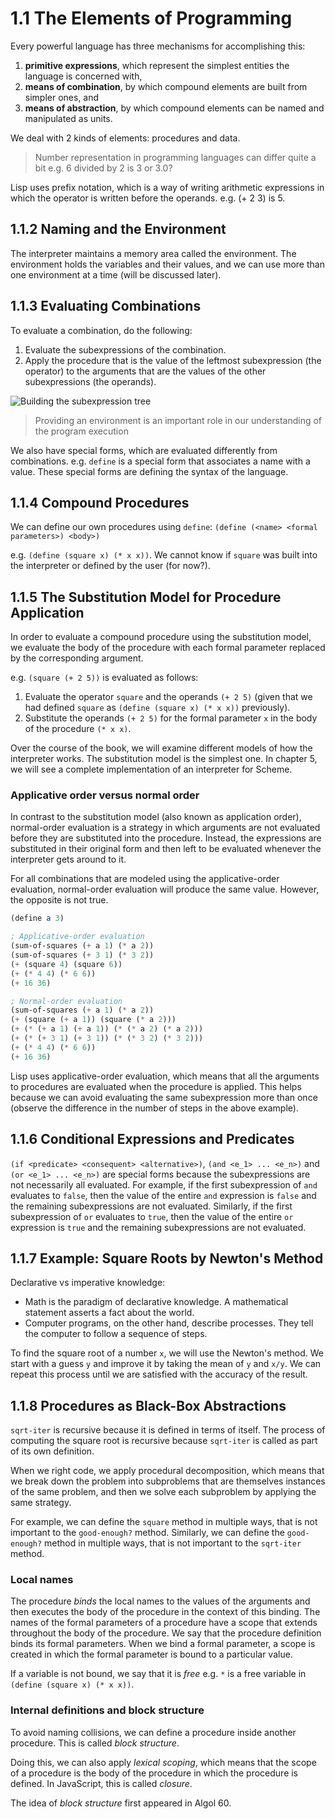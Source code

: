# 1.1 The Elements of Programming

Every powerful language has three mechanisms for accomplishing this:
1. **primitive expressions**, which represent the simplest entities the language is concerned with,
2. **means of combination**, by which compound elements are built from simpler ones, and
3. **means of abstraction**, by which compound elements can be named and manipulated as units.

We deal with 2 kinds of elements: procedures and data.

> Number representation in programming languages can differ quite a bit e.g. 6 divided by 2 is 3 or 3.0?

Lisp uses prefix notation, which is a way of writing arithmetic expressions in which the operator is written before the operands. e.g. (+ 2 3) is 5.

## 1.1.2 Naming and the Environment

The interpreter maintains a memory area called the environment. The environment holds the variables and their values, and we can use more than one environment at a time (will be discussed later).

## 1.1.3 Evaluating Combinations

To evaluate a combination, do the following:
1. Evaluate the subexpressions of the combination.
2. Apply the procedure that is the value of the leftmost subexpression (the operator) to the arguments that are the values of the other subexpressions (the operands).

![Building the subexpression tree](https://mitp-content-server.mit.edu/books/content/sectbyfn/books_pres_0/6515/sicp.zip/full-text/book/ch1-Z-G-1.gif)

> Providing an environment is an important role in our understanding of the program execution

We also have special forms, which are evaluated differently from combinations. e.g. `define` is a special form that associates a name with a value. These special forms are defining the syntax of the language.

## 1.1.4 Compound Procedures

We can define our own procedures using `define`:
`(define (<name> <formal parameters>) <body>)`

e.g. `(define (square x) (* x x))`. We cannot know if `square` was built into the interpreter or defined by the user (for now?).

## 1.1.5 The Substitution Model for Procedure Application

In order to evaluate a compound procedure using the substitution model, we evaluate the body of the procedure with each formal parameter replaced by the corresponding argument.

e.g. `(square (+ 2 5))` is evaluated as follows:
1. Evaluate the operator `square` and the operands `(+ 2 5)` (given that we had defined `square` as `(define (square x) (* x x))` previously).
2. Substitute the operands `(+ 2 5)` for the formal parameter `x` in the body of the procedure `(* x x)`.

Over the course of the book, we will examine different models of how the interpreter works. The substitution model is the simplest one. In chapter 5, we will see a complete implementation of an interpreter for Scheme.

### Applicative order versus normal order

In contrast to the substitution model (also known as application order), normal-order evaluation is a strategy in which arguments are not evaluated before they are substituted into the procedure. Instead, the expressions are substituted in their original form and then left to be evaluated whenever the interpreter gets around to it.

For all combinations that are modeled using the applicative-order evaluation, normal-order evaluation will produce the same value. However, the opposite is not true.

```scheme
(define a 3)

; Applicative-order evaluation
(sum-of-squares (+ a 1) (* a 2))
(sum-of-squares (+ 3 1) (* 3 2))
(+ (square 4) (square 6))
(+ (* 4 4) (* 6 6))
(+ 16 36)

; Normal-order evaluation
(sum-of-squares (+ a 1) (* a 2))
(+ (square (+ a 1)) (square (* a 2)))
(+ (* (+ a 1) (+ a 1)) (* (* a 2) (* a 2)))
(+ (* (+ 3 1) (+ 3 1)) (* (* 3 2) (* 3 2)))
(+ (* 4 4) (* 6 6))
(+ 16 36)
```

Lisp uses applicative-order evaluation, which means that all the arguments to procedures are evaluated when the procedure is applied. This helps because we can avoid evaluating the same subexpression more than once (observe the difference in the number of steps in the above example).

## 1.1.6 Conditional Expressions and Predicates

`(if <predicate> <consequent> <alternative>)`, `(and <e_1> ... <e_n>)` and `(or <e_1> ... <e_n>)` are special forms because the subexpressions are not necessarily all evaluated. For example, if the first subexpression of `and` evaluates to `false`, then the value of the entire `and` expression is `false` and the remaining subexpressions are not evaluated. Similarly, if the first subexpression of `or` evaluates to `true`, then the value of the entire `or` expression is `true` and the remaining subexpressions are not evaluated.

## 1.1.7 Example: Square Roots by Newton's Method

Declarative vs imperative knowledge:
- Math is the paradigm of declarative knowledge. A mathematical statement asserts a fact about the world.
- Computer programs, on the other hand, describe processes. They tell the computer to follow a sequence of steps.

To find the square root of a number `x`, we will use the Newton's method. We start with a guess `y` and improve it by taking the mean of `y` and `x/y`. We can repeat this process until we are satisfied with the accuracy of the result.

## 1.1.8 Procedures as Black-Box Abstractions

`sqrt-iter` is recursive because it is defined in terms of itself. The process of computing the square root is recursive because `sqrt-iter` is called as part of its own definition.

When we right code, we apply procedural decomposition, which means that we break down the problem into subproblems that are themselves instances of the same problem, and then we solve each subproblem by applying the same strategy.

For example, we can define the `square` method in multiple ways, that is not important to the `good-enough?` method. Similarly, we can define the `good-enough?` method in multiple ways, that is not important to the `sqrt-iter` method.

### Local names

The procedure *binds* the local names to the values of the arguments and then executes the body of the procedure in the context of this binding. The names of the formal parameters of a procedure have a scope that extends throughout the body of the procedure. We say that the procedure definition binds its formal parameters. When we bind a formal parameter, a scope is created in which the formal parameter is bound to a particular value.

If a variable is not bound, we say that it is *free* e.g. `*` is a free variable in `(define (square x) (* x x))`.

### Internal definitions and block structure

To avoid naming collisions, we can define a procedure inside another procedure. This is called *block structure*.

Doing this, we can also apply *lexical scoping*, which means that the scope of a procedure is the body of the procedure in which the procedure is defined. In JavaScript, this is called *closure*.

The idea of *block structure* first appeared in Algol 60.